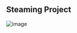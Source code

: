 ## Steaming Project
![image](https://github.com/PyW1tt/sideProjectByTypeScript/assets/136727247/974302e1-4467-4f67-8a72-928132cbf045)

